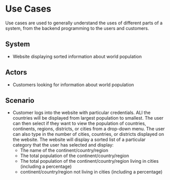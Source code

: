 # Use Cases
Use cases are used to generally understand the uses of different parts of a system, from the backend programming to the users and customers.

## System
- Website displaying sorted information about world population

## Actors
- Customers looking for information about world population

## Scenario
- Customer logs into the website with particular credentials. ALl the countries will be displayed from largest population to smallest. The user can then select if they want to view the population of countries, continents, regions, districts, or cities from a drop-down menu. The user can also type in the number of cities, countries, or districts displayed on the website. The website will display a sorted list of a particular category that the user has selected and display:
    - The name of the continent/country/region
    - The total population of the continent/country/region
    - The total population of the continent/country/region living in cities (including a percentage)
    - continent/country/region not living in cities (including a percentage)
